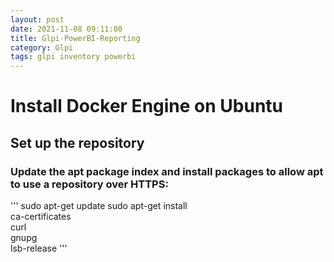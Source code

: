 ```yaml
---
layout: post
date: 2021-11-08 09:11:00
title: Glpi-PowerBI-Reporting
category: Glpi
tags: glpi inventory powerbi
---
```

# Install Docker Engine on Ubuntu
## Set up the repository            
### Update the apt package index and install packages to allow apt to use a repository over HTTPS:
''' sudo apt-get update
    sudo apt-get install \
    ca-certificates \
    curl \
    gnupg \
    lsb-release
'''
